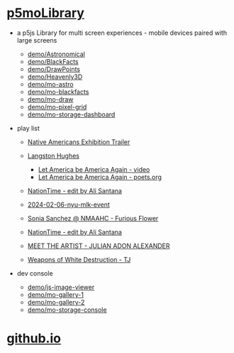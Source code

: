 # [p5moLibrary](https://github.com/molab-itp/p5moLibrary)

- a p5js Library for multi screen experiences - mobile devices paired with large screens

  - [demo/Astronomical](demo/Astronomical?v=146)
  - [demo/BlackFacts](demo/BlackFacts?v=146)
  - [demo/DrawPoints](demo/DrawPoints?v=146)
  - [demo/Heavenly3D](demo/Heavenly3D?v=146)
  - [demo/mo-astro](demo/mo-astro?v=146)
  - [demo/mo-blackfacts](demo/mo-blackfacts?v=146)
  - [demo/mo-draw](demo/mo-draw?v=146)
  - [demo/mo-pixel-grid](demo/mo-pixel-grid?v=146)
  - [demo/mo-storage-dashboard](demo/mo-storage-dashboard?v=146)

- play list

  - [Native Americans Exhibition Trailer](demo/BlackFacts?playlist=hpjNGTYvpxw)

  - [Langston Hughes ](demo/BlackFacts?playlist=XzI3huqpCi4)
    - [Let America be America Again - video](demo/mo-blackfacts?playlist=CFNM8GB_Yp0&title=%E2%98%85)
    - [Let America be America Again - poets.org](https://poets.org/poem/let-america-be-america-again)
  - [NationTime - edit by Ali Santana](demo/mo-blackfacts?playlist=-UtKxghWlvY&title=NationTime%20-%20ELUCID%20-%20BETAMAX&qrcode=NationTime.png)
  - [2024-02-06-nyu-mlk-event](demo/mo-blackfacts?playlist=zbRz5xTaLYI&qrcode=annoucement-01.png&title=2024-02-06-nyu-mlk-event)
  - [Sonia Sanchez @ NMAAHC - Furious Flower](demo/mo-blackfacts?playlist=FNLp8e-cfgk&title=Sonia%20Sanchez)
  - [NationTime - edit by Ali Santana](demo/mo-blackfacts?playlist=-UtKxghWlvY&title=NationTime%20-%20ELUCID%20-%20BETAMAX&qrcode=NationTime.png)
  - [MEET THE ARTIST - JULIAN ADON ALEXANDER](demo/mo-blackfacts?playlist=wk0La_2igws&title=MEET%20THE%20ARTIST%20-%20JULIAN%20ADON%20ALEXANDE%20-%20What%20it%20is&qrcode=JULIAN.png)
  - [Weapons of White Destruction - TJ](demo/mo-blackfacts?playlist=ob8YQPGJiHY&title=Weapons%20of%20White%20Destruction%20-%20TJ&&qrcode=TJ.png)

- dev console

  - [demo/js-image-viewer](demo/js-image-viewer?v=146)
  - [demo/mo-gallery-1](demo/mo-gallery-1?v=146)
  - [demo/mo-gallery-2](demo/mo-gallery-2?v=146)
  - [demo/mo-storage-console](demo/mo-storage-console?v=146)

# [github.io](https://molab-itp.github.io/p5moLibrary/src?v=146)

<!--

- retired
  - [demo/mo-astro-host-0](demo/mo-astro-host-0?v=146)
  - [demo/mo-astro-host-1](demo/mo-astro-host-1?v=146)
  - [demo/mo-astro-remote-0](demo/mo-astro-remote-0?v=146)
  - [demo/mo-astro-remote-1](demo/mo-astro-remote-1?v=146)

  - [demo/mo-blackfacts-host](demo/mo-blackfacts-host?v=146)
  - [demo/mo-blackfacts-remote](demo/mo-blackfacts-remote?v=146)

# https://www.youtube.com/watch?v=hpjNGTYvpxw
# The Land Carries Our Ancestors: Contemporary Art by Native Americans Exhibition Trailer

 -->
